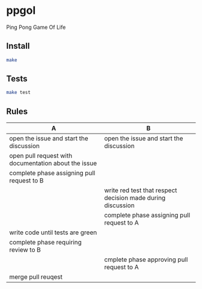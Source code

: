 # ppgol

Ping Pong Game Of Life

## Install

```bash
make
```

## Tests

```bash
make test
```

## Rules

| A | B |
|---|---|
| open the issue and start the discussion | open the issue and start the discussion |
| open pull request with documentation about the issue | |
| complete phase assigning pull request to B| |
| | write red test that respect decision made during discussion |
| | complete phase assigning pull request to A |
| write code until tests are green | |
| complete phase requiring review to B | |
| | cmplete phase approving pull request to A |
| merge pull reuqest | |
